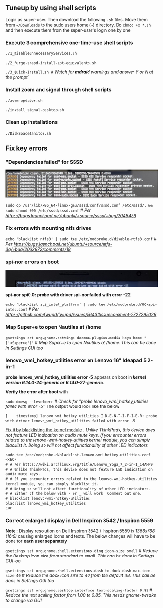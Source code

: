 ## Tuneup by using shell scripts

Login as super-user. Then download the following `.sh` files. Move them from `~/Downloads` to the sudo users home (`~`) directory. Do `chmod +x *.sh` and then execute them from the super-user's login one by one

### Execute 3 comprehensive one-time-use shell scripts

`./1_DisableUnnecessaryServices.sh`

`./2_Purge-snapd-install-apt-equivalents.sh`

`./3_Quick-Install.sh #` *Watch for **mdraid** warnings and answer Y or N at the prompt*`

### Install zoom and signal through shell scripts

`./zoom-updater.sh`

`./install_signal-desktop.sh`

### Clean up installations

`./DiskSpaceJanitor.sh`


## Fix key errors

### "Dependencies failed" for SSSD

![Alt text](sssd%20dependency%20failed.jpg "sssd dependency failed")

`sudo cp /usr/lib/x86_64-linux-gnu/sssd/conf/sssd.conf /etc/sssd/. && sudo chmod 600 /etc/sssd/sssd.conf` # *Per https://bugs.launchpad.net/ubuntu/+source/sssd/+bug/2048436*

### Fix errors with mounting ntfs drives

`echo 'blacklist ntfs3' | sudo tee /etc/modprobe.d/disable-ntfs3.conf` # *Per https://bugs.launchpad.net/ubuntu/+source/ntfs-3g/+bug/2062972/comments/18*

### spi-nor errors on boot

![Alt text](spi-nor%20failed.jpg "spi-nor failed")

**spi-nor spi0.0: probe with driver spi-nor failed with error -22**

`echo 'blacklist spi_intel_platform' | sudo tee /etc/modprobe.d/06-spi-intel.conf` # *Per https://github.com/fwupd/fwupd/issues/5643#issuecomment-2727295026*

### Map Super+e to open Nautilus at /home

`gsettings set org.gnome.settings-daemon.plugins.media-keys home "['<Super>e']"` # *Map Super+e to open Nautilus at /home. This can be done in Settings GUI too*

### lenovo_wmi_hotkey_utilities error on Lenovo 16" Ideapad 5 2-in-1

**probe lenovo_wmi_hotkey_utilities error -5** appears on boot in ***kernel version 6.14.0-24-generic or 6.14.0-27-generic***. 

**Verify the error after boot** with

`sudo dmesg --level=err` # *Check for "probe lenovo_wmi_hotkey_utilities failed with error -5"*
The output would look like the below
```
[    timestamp] lenovo_wmi_hotkey_utilities I-D-E-N-T-I-F-I-E-R: probe with driver lenovo_wmi_hotkey_utilities failed with error -5
```

[Fix it by blacklisting the kernel module](https://wiki.archlinux.org/title/Lenovo_Yoga_7_2-in-1_14AHP9) . *Unlike ThinkPads, this device does not feature LED indication on audio mute keys. If you encounter errors related to the lenovo-wmi-hotkey-utilities kernel module, you can simply blacklist it. Doing so will not affect functionality of other LED indicators.*

```
sudo tee /etc/modprobe.d/blacklist-lenovo-wmi-hotkey-utilities.conf <<EOF
# # Per https://wiki.archlinux.org/title/Lenovo_Yoga_7_2-in-1_14AHP9
# # Unlike ThinkPads, this device does not feature LED indication on audio mute keys.
# # If you encounter errors related to the lenovo-wmi-hotkey-utilities kernel module, you can simply blacklist it.
# # Doing so will not affect functionality of other LED indicators.
# # Either of the below with - or _ will work. Comment out one.
# blacklist lenovo-wmi-hotkey-utilities
blacklist lenovo_wmi_hotkey_utilities
EOF
```

### Correct enlarged display in Dell Inspiron 3542 / Inspiron 5559

**Note** :  Display resolution on Dell Inspiron 3542 / Inspiron 5559 is *1366x768 (16:9)* causing enlarged icons and texts. The below changes will have to be done for **each user separately**

`gsettings set org.gnome.shell.extensions.ding icon-size small` # *Reduce the Desktop icon size from standard to small. This can be done in Settings GUI too*

`gsettings set org.gnome.shell.extensions.dash-to-dock dash-max-icon-size 40` # *Reduce the dock icon size to 40 from the default 48. This can be done in Settings GUI too*

`gsettings set org.gnome.desktop.interface text-scaling-factor 0.85` # *Reduce the text scaling factor from 1.00 to 0.85. This needs gnome-tweaks to change via GUI*

